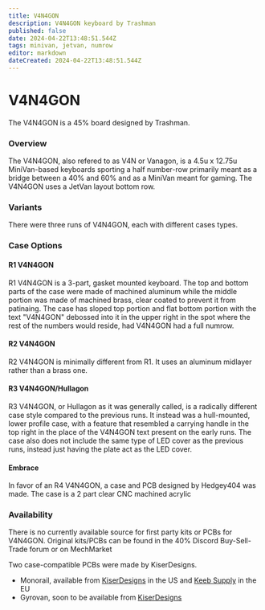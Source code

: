 ```yaml
---
title: V4N4GON
description: V4N4GON keyboard by Trashman
published: false
date: 2024-04-22T13:48:51.544Z
tags: minivan, jetvan, numrow
editor: markdown
dateCreated: 2024-04-22T13:48:51.544Z
---
```


# V4N4GON

The V4N4GON is a 45% board designed by Trashman.

### Overview

The V4N4GON, also refered to as V4N or Vanagon, is a 4.5u x 12.75u MiniVan-based keyboards sporting a half number-row primarily meant as a bridge between a 40% and 60% and as a MiniVan meant for gaming. The V4N4GON uses a JetVan layout bottom row. 

### Variants

There were three runs of V4N4GON, each with different cases types.



### Case Options

#### R1 V4N4GON
R1 V4N4GON is a 3-part, gasket mounted keyboard. The top and bottom parts of the case were made of machined aluminum while the middle portion was made of machined brass, clear coated to prevent it from patinaing. The case has sloped top portion and flat bottom portion with the text "V4N4GON" debossed into it in the upper right in the spot where the rest of the numbers would reside, had V4N4GON had a full numrow. 

#### R2 V4N4GON
R2 V4N4GON is minimally different from R1. It uses an aluminum midlayer rather than a brass one. 

#### R3 V4N4GON/Hullagon
R3 V4N4GON, or Hullagon as it was generally called, is a radically different case style compared to the previous runs. It instead was a hull-mounted, lower profile case, with a feature that resembled a carrying handle in the top right in the place of the V4N4GON text present on the early runs. The case also does not include the same type of LED cover as the previous runs, instead just having the plate act as the LED cover. 

#### Embrace
In favor of an R4 V4N4GON, a case and PCB designed by Hedgey404 was made. The case is a 2 part clear CNC machined acrylic 

### Availability
There is no currently available source for first party kits or PCBs for V4N4GON. Original kits/PCBs can be found in the 40% Discord Buy-Sell-Trade forum or on MechMarket

Two case-compatible PCBs were made by KiserDesigns. 
* Monorail, available from [KiserDesigns](https://kiserdesigns.bigcartel.com/) in the US and [Keeb Supply](https://keeb.supply/products/monorail-v2-pcb) in the EU 
* Gyrovan, soon to be available from [KiserDesigns](https://kiserdesigns.bigcartel.com/)